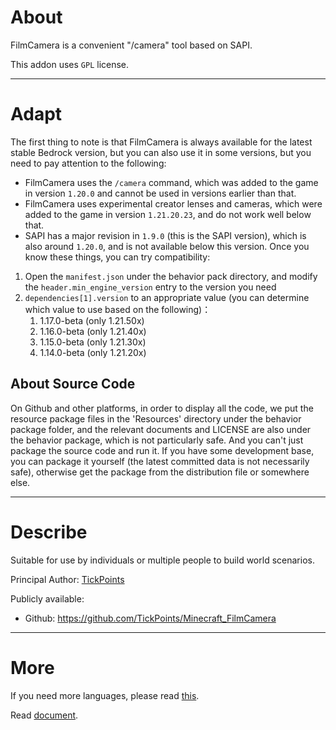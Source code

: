 # About
FilmCamera is a convenient "/camera" tool based on SAPI.

This addon uses `GPL` license.
___
# Adapt
The first thing to note is that FilmCamera is always available for the latest stable Bedrock version, but you can also use it in some versions, but you need to pay attention to the following:
* FilmCamera uses the `/camera` command, which was added to the game in version `1.20.0` and cannot be used in versions earlier than that.
* FilmCamera uses experimental creator lenses and cameras, which were added to the game in version `1.21.20.23`, and do not work well below that.
* SAPI has a major revision in `1.9.0` (this is the SAPI version), which is also around `1.20.0`, and is not available below this version.
Once you know these things, you can try compatibility:
1. Open the `manifest.json` under the behavior pack directory, and modify the `header.min_engine_version` entry to the version you need
2. `dependencies[1].version` to an appropriate value (you can determine which value to use based on the following)：
    1. 1.17.0-beta (only 1.21.50x)
    2. 1.16.0-beta (only 1.21.40x)
    3. 1.15.0-beta (only 1.21.30x)
    4. 1.14.0-beta (only 1.21.20x)
## About Source Code
On Github and other platforms, in order to display all the code, we put the resource package files in the 'Resources' directory under the behavior package folder, and the relevant documents and LICENSE are also under the behavior package, which is not particularly safe. And you can't just package the source code and run it. If you have some development base, you can package it yourself (the latest committed data is not necessarily safe), otherwise get the package from the distribution file or somewhere else.
___
# Describe
Suitable for use by individuals or multiple people to build world scenarios.

Principal Author: [TickPoints](https://github.com/TickPoints)

Publicly available:

* Github: https://github.com/TickPoints/Minecraft_FilmCamera
___
# More
If you need more languages, please read [this](./Documents/README/index.md).

Read [document](./Documents/en/index.md).